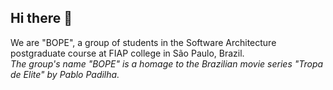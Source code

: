 ## Hi there 👋

We are "BOPE", a group of students in the Software Architecture postgraduate course at FIAP college in São Paulo, Brazil.\
*The group's name "BOPE" is a homage to the Brazilian movie series "Tropa de Elite" by Pablo Padilha.*

<!--

**Here are some ideas to get you started:**

🙋‍♀️ A short introduction - what is your organization all about?
🌈 Contribution guidelines - how can the community get involved?
👩‍💻 Useful resources - where can the community find your docs? Is there anything else the community should know?
🍿 Fun facts - what does your team eat for breakfast?
🧙 Remember, you can do mighty things with the power of [Markdown](https://docs.github.com/github/writing-on-github/getting-started-with-writing-and-formatting-on-github/basic-writing-and-formatting-syntax)
-->

